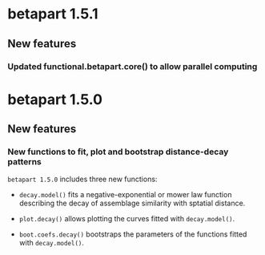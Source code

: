 # betapart 1.5.1

## New features

### Updated functional.betapart.core() to allow parallel computing


# betapart 1.5.0

## New features

### New functions to fit, plot and bootstrap distance-decay patterns

`betapart 1.5.0` includes three new functions:

* `decay.model()` fits a negative-exponential or mower law function describing the decay of assemblage similarity with sptatial distance.

* `plot.decay()` allows plotting the curves fitted with `decay.model()`.

* `boot.coefs.decay()` bootstraps the parameters of the functions fitted with `decay.model()`.


